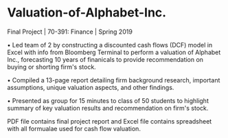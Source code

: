 # Valuation-of-Alphabet-Inc.
Final Project | 70-391: Finance | Spring 2019

•	Led team of 2 by constructing a discounted cash flows (DCF) model in Excel with info from Bloomberg Terminal to perform a valuation of Alphabet Inc., forecasting 10 years of finanicals to provide recommendation on buying or shorting firm's stock.

• Compiled a 13-page report detailing firm background research, important assumptions, unique valuation aspects, and other findings.

•	Presented as group for 15 minutes to class of 50 students to highlight summary of key valuation results and recommendation on firm's stock.

PDF file contains final project report and Excel file contains spreadsheet with all formualae used for cash flow valuation.
